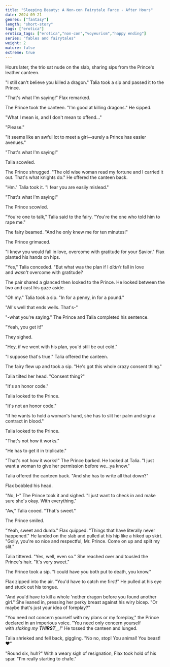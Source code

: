 ```yaml
---
title: "Sleeping Beauty: A Non-con Fairytale Farce - After Hours"
date: 2024-09-21
genres: ["fantasy"]
length: "short-story"
tags: ["erotica"]
erotica_tags: ["erotica","non-con","voyeurism","happy ending"]
series: "fables and fairytales"
weight: 2
mature: false
extreme: true
---
```

Hours later, the trio sat nude on the slab, sharing sips from the Prince's leather canteen.

"I still can't believe you killed a dragon." Talia took a sip and passed it to the Prince.

"That's what I'm saying!" Flax remarked.

The Prince took the canteen. "I'm good at killing dragons." He sipped.

"What I mean is, and I don't mean to offend..."

"Please."

"It seems like an awful lot to meet a girl—surely a Prince has easier avenues."

"That's what I'm saying!"

Talia scowled.

The Prince shrugged. "The old wise woman read my fortune and I carried it out. That's what knights do." He offered the canteen back.

"Hm." Talia took it. "I fear you are easily mislead."

"That's what I'm saying!"

The Prince scowled.

"You're one to talk," Talia said to the fairy. "You're the one who told him to rape me."

The fairy beamed. "And he only knew me for ten minutes!"

The Prince grimaced.

"I knew you would fall in love, overcome with gratitude for your Savior." Flax planted his hands on hips.

"Yes," Talia conceded. "But what was the plan if I _didn't_ fall in love and _wasn't_ overcome with gratitude?

The pair shared a glanced then looked to the Prince. He looked between the two and cast his gaze aside.

"Oh my." Talia took a sip. "In for a penny, in for a pound."

"All's well that ends wells. That's-"

"-what you're saying." The Prince and Talia completed his sentence.

"Yeah, you get it!"

They sighed.

"Hey, if we went with his plan, you'd still be out cold."

"I suppose that's true." Talia offered the canteen.

The fairy flew up and took a sip. "He's got this whole crazy consent thing."

Talia tilted her head. "Consent thing?"

"It's an honor code."

Talia looked to the Prince.

"It's not an honor code."

"If he wants to hold a woman's hand, she has to slit her palm and sign a contract in blood."

Talia looked to the Prince.

"That's not how it works."

"He has to get it in triplicate."

"That's not how it works!" The Prince barked. He looked at Talia. "I just want a woman to give her permission before we...ya know."

Talia offered the canteen back. "And she has to write all that down?"

Flax bobbled his head.

"No, I-" The Prince took it and sighed. "I just want to check in and make sure she's okay. With everything."

"Aw," Talia cooed. "That's sweet."

The Prince smiled.

"Yeah, sweet and dumb." Flax quipped. "Things that have literally never happened." He landed on the slab and pulled at his hip like a hiked up skirt. "Golly, you're so nice and respectful, Mr. Prince. Come on up and split my slit."

Talia tittered. "Yes, well, even so." She reached over and tousled the Prince's hair. "It's very sweet."

The Prince took a sip. "I could have you both put to death, you know."

Flax zipped into the air. "You'd have to catch me first!" He pulled at his eye and stuck out his tongue.

"And you'd have to kill a whole 'nother dragon before you found another girl." She leaned in, pressing her perky breast against his wiry bicep. "Or maybe that's just your idea of foreplay?"

"You need not concern yourself with my plans or my foreplay," the Prince declared in an imperious voice. "You need only concern yourself with _slaking my_ _**THIRST**__!_" He tossed the canteen and lunged.

Talia shrieked and fell back, giggling. "No no, stop! You animal! You beast!❤️"

"Round six, huh?" With a weary sigh of resignation, Flax took hold of his spar. "I'm really starting to chafe."